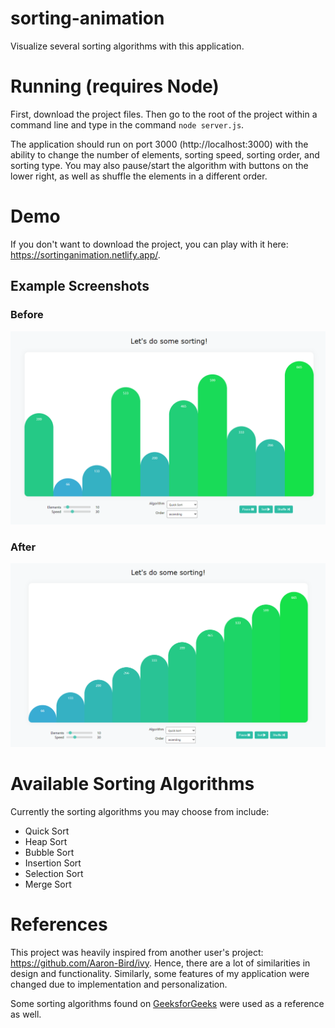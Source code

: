 # sorting-animation

Visualize several sorting algorithms with this application.

# Running (requires Node)

First, download the project files. Then go to the root of the project within a command line and type in the command `node server.js`.

The application should run on port 3000 (http://localhost:3000) with the ability to change the number of elements, sorting speed, sorting order, and sorting type.
You may also pause/start the algorithm with buttons on the lower right, as well as shuffle the elements in a different order.

# Demo

If you don't want to download the project, you can play with it here: https://sortinganimation.netlify.app/.

## Example Screenshots

### Before

<img src="https://raw.githubusercontent.com/ariel-sievers/sorting-animation/master/examples/sorting_before.png" alt="Before Sorting" width="700"/>

### After

<img src="https://raw.githubusercontent.com/ariel-sievers/sorting-animation/master/examples/sorting_after.png" alt="After Sorting" width="700"/>

# Available Sorting Algorithms

Currently the sorting algorithms you may choose from include: 
- Quick Sort
- Heap Sort
- Bubble Sort
- Insertion Sort
- Selection Sort
- Merge Sort

# References

This project was heavily inspired from another user's project: https://github.com/Aaron-Bird/ivy. Hence, there are a lot of similarities
in design and functionality. Similarly, some features of my application were changed due to implementation and personalization.

Some sorting algorithms found on [GeeksforGeeks](https://www.geeksforgeeks.org/) were used as a reference as well.
